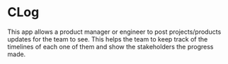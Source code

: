 # CLog
 This app allows a product manager or engineer to post projects/products updates for the team to see. This helps the team to keep track of the timelines of each one of them and show the stakeholders the progress made.

[DB_ER_Diagram]: https://ibb.co/FXjJ2k6
